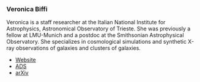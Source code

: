 ### Veronica Biffi

Veronica is a staff researcher at the Italian National Institute for Astrophysics, Astronomical Observatory of Trieste. She was previously a fellow at LMU-Munich and a postdoc at the Smithsonian Astrophysical Observatory. She specializes in cosmological simulations and synthetic X-ray observations of galaxies and clusters of galaxies.

* [Website](https://adlibitum.oats.inaf.it/veronica.biffi/)
* [ADS](https://ui.adsabs.harvard.edu/search/q=author%3A%22biffi%2C%20veronica%22&sort=date%20desc%2C%20bibcode%20desc&p_=0)
* [arXiv](https://arxiv.org/search/?query=biffi%2C+veronica&searchtype=all&source=header)